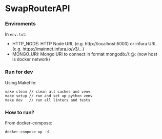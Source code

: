 # SwapRouterAPI

### Enviroments
In `env.txt`:
- HTTP_NODE: HTTP Node URL (e.g. http://localhost:5000) or infura URL (e.g. https://mainnet.infura.io/v3/...)
- MONGO_URI: Mongo URI to connect in format mongodb://<user>:<password>@<host>:<port> (now host is docker network)

### Run for dev
Using Makefile:
```
make clean // clean all caches and venv
make setup // run and set up python venv
make dev   // run all linters and tests
```

### How to run?
From docker-compose:
```
docker-compose up -d
```
